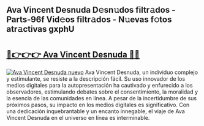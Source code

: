 ## Ava Vincent Desnuda D𝚎sn𝚞dos filtr𝚊dos - Parts-96f Vid𝚎os filtr𝚊dos - N𝚞evas f𝚘tos atr𝚊ctivas gxphU

# <h2><a href="http://mbc8q8.tromn.icu/?c=Ava+Vincent+Desnuda">🔗👉👉👉 Ava Vincent Desnuda 🔗🔗</a></h2>

[![Ava Vincent Desnuda nuevo](https://i.imgur.com/pEAQMta.gif)](http://mbc8q8.tromn.icu/?c=Ava+Vincent+Desnuda)
Ava Vincent Desnuda, un individuo complejo y estimulante, se resiste a la descripción fácil. Su uso innovador de los medios digitales para la autopresentación ha cautivado y enfurecido a los observadores, estimulando debates sobre el consentimiento, la moralidad y la esencia de las comunidades en línea. A pesar de la incertidumbre de sus próximos pasos, su impacto en los medios digitales es significativo. Con una dedicación inquebrantable y un encanto innegable, el viaje de Ava Vincent Desnuda en el universo en línea es interminable.
